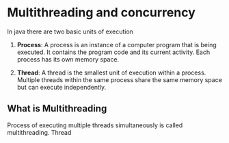 # Multithreading and concurrency
In java there are two basic units of execution
1. **Process**: A process is an instance of a computer program that is being executed. It contains the program code and its current activity. Each process has its own memory space.

2. **Thread**: A thread is the smallest unit of execution within a process. Multiple threads within the same process share the same memory space but can execute independently.

## What is Multithreading
Process of executing multiple threads simultaneously is called multithreading. Thread  
